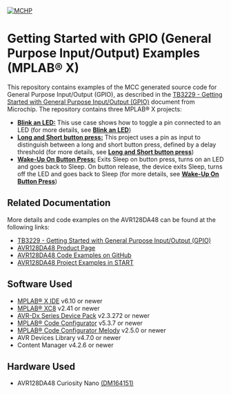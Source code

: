 [![MCHP](images/microchip.png)](https://www.microchip.com)

# Getting Started with GPIO (General Purpose Input/Output) Examples (MPLAB® X)

This repository contains examples of the MCC generated source code for General Purpose Input/Output (GPIO), as described in the [TB3229 - Getting Started with General Purpose Input/Output (GPIO)](https://ww1.microchip.com/downloads/en/Appnotes/Getting-Started-with-GPIO-DS90003229B.pdf) document from Microchip. The repository contains three MPLAB® X projects:

- [<strong>Blink an LED:</strong>](Blink_an_LED) This use case shows how to toggle a pin connected to an LED (for more details, see [<strong>Blink an LED</strong>](Blink_an_LED))
- [<strong>Long and Short button press:</strong>](Long_And_Short_Button_Press) This project uses a pin as input to distinguish between a long and short button press, defined by a delay threshold (for more details, see [<strong>Long and Short button press</strong>](Long_And_Short_Button_Press))
- [<strong>Wake-Up On Button Press:</strong>](Wake_Up_On_Button_Press) Exits Sleep on button press, turns on an LED and goes back to Sleep. On button release, the device exits Sleep, turns off the LED and goes back to Sleep (for more details, see [<strong>Wake-Up On Button Press</strong>](Wake_Up_On_Button_Press))

## Related Documentation

More details and code examples on the AVR128DA48 can be found at the following links:

- [TB3229 - Getting Started with General Purpose Input/Output (GPIO)](https://ww1.microchip.com/downloads/en/Appnotes/Getting-Started-with-GPIO-DS90003229B.pdf)
- [AVR128DA48 Product Page](https://www.microchip.com/wwwproducts/en/AVR128DA48)
- [AVR128DA48 Code Examples on GitHub](https://github.com/microchip-pic-avr-examples?q=avr128da48)
- [AVR128DA48 Project Examples in START](https://start.atmel.com/#examples/AVR128DA48CuriosityNano)

## Software Used

- [MPLAB® X IDE](http://www.microchip.com/mplab/mplab-x-ide) v6.10 or newer
- [MPLAB® XC8](http://www.microchip.com/mplab/compilers) v2.41 or newer
- [AVR-Dx Series Device Pack](https://packs.download.microchip.com/) v2.3.272 or newer
- [MPLAB® Code Configurator](https://www.microchip.com/en-us/tools-resources/configure/mplab-code-configurator) v5.3.7 or newer
- [MPLAB® Code Configurator Melody](https://www.microchip.com/en-us/tools-resources/configure/mplab-code-configurator/melody) v2.5.0 or newer
- AVR Devices Library v4.7.0 or newer
- Content Manager v4.2.6 or newer

## Hardware Used

- AVR128DA48 Curiosity Nano [(DM164151)](https://www.microchip.com/Developmenttools/ProductDetails/DM164151)
